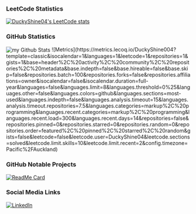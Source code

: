 ### LeetCode Statistics
[![DuckyShine04's LeetCode stats](https://leetcode-stats-six.vercel.app/api?username=DuckyShine04)](https://leetcode.com/DuckyShine04/)

### GitHub Statistics
<img align="center" src="https://github-readme-stats.vercel.app/api?username=DuckyShine004&include_all_commits=true&count_private=true&show_icons=true&line_height=20&title_color=2B5BBD&icon_color=1124BB&text_color=A1A1A1&bg_color=0,000000,130F40" alt="my Github Stats"/>
![Metrics](https://metrics.lecoq.io/DuckyShine004?template=classic&isocalendar=1&languages=1&leetcode=1&repositories=1&gists=1&base=header%2C%20activity%2C%20community%2C%20repositories%2C%20metadata&base.indepth=false&base.hireable=false&base.skip=false&repositories.batch=100&repositories.forks=false&repositories.affiliations=owner&isocalendar=false&isocalendar.duration=full-year&languages=false&languages.limit=8&languages.threshold=0%25&languages.other=false&languages.colors=github&languages.sections=most-used&languages.indepth=false&languages.analysis.timeout=15&languages.analysis.timeout.repositories=7.5&languages.categories=markup%2C%20programming&languages.recent.categories=markup%2C%20programming&languages.recent.load=300&languages.recent.days=14&repositories=false&repositories.pinned=0&repositories.starred=0&repositories.random=0&repositories.order=featured%2C%20pinned%2C%20starred%2C%20random&gists=false&leetcode=false&leetcode.user=DuckyShine04&leetcode.sections=solved&leetcode.limit.skills=10&leetcode.limit.recent=2&config.timezone=Pacific%2FAuckland)

### GitHub Notable Projects
[![ReadMe Card](https://github-readme-stats.vercel.app/api/pin/?username=DuckyShine004&repo=chess-game-remake)]([https://github.com/DuckyShine004/chess-game-remake])

### Social Media Links
<a href="https://www.linkedin.com/in/gallon-zhou-a3739b278/" target="_blank"><img src="https://img.shields.io/badge/LinkedIn-%230077B5.svg?&style=flat-square&logo=linkedin&logoColor=white" alt="LinkedIn"></a>
